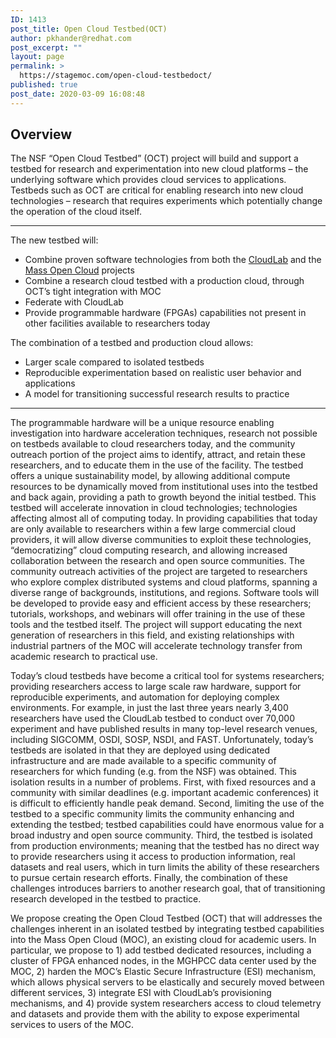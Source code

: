 ```yaml
---
ID: 1413
post_title: Open Cloud Testbed(OCT)
author: pkhander@redhat.com
post_excerpt: ""
layout: page
permalink: >
  https://stagemoc.com/open-cloud-testbedoct/
published: true
post_date: 2020-03-09 16:08:48
---
```

<!-- wp:heading -->
<h2><strong>Overview</strong></h2>
<!-- /wp:heading -->

<!-- wp:paragraph {"fontSize":"medium"} -->
<p class="has-medium-font-size">The NSF “Open Cloud Testbed” (OCT) project will build and support a testbed for research and experimentation into new cloud platforms – the underlying software which provides cloud services to applications. Testbeds such as OCT are critical for enabling research into new cloud technologies – research that requires experiments which potentially change the operation of the cloud itself. </p>
<!-- /wp:paragraph -->

<!-- wp:separator -->
<hr class="wp-block-separator"/>
<!-- /wp:separator -->

<!-- wp:paragraph {"align":"center","fontSize":"medium"} -->
<p class="has-text-align-center has-medium-font-size">The new testbed will:</p>
<!-- /wp:paragraph -->

<!-- wp:list -->
<ul><li>Combine proven software technologies from both the <a rel="noreferrer noopener" href="https://www.cloudlab.us/" target="_blank">CloudLab</a> and the <a rel="noreferrer noopener" href="https://massopen.cloud" target="_blank">Mass Open Cloud</a> projects</li><li>Combine a research cloud testbed with a production cloud, through OCT’s tight integration with MOC</li><li>Federate with CloudLab</li><li>Provide programmable hardware (FPGAs) capabilities not present in other facilities available to researchers today</li></ul>
<!-- /wp:list -->

<!-- wp:paragraph {"align":"center","fontSize":"medium"} -->
<p class="has-text-align-center has-medium-font-size">The combination of a testbed and production cloud allows:</p>
<!-- /wp:paragraph -->

<!-- wp:list -->
<ul><li>Larger scale compared to isolated testbeds</li><li>Reproducible experimentation based on realistic user behavior and applications</li><li>A model for transitioning successful research results to practice</li></ul>
<!-- /wp:list -->

<!-- wp:separator -->
<hr class="wp-block-separator"/>
<!-- /wp:separator -->

<!-- wp:paragraph {"fontSize":"medium"} -->
<p class="has-medium-font-size">The programmable hardware will be a unique resource enabling investigation into hardware acceleration techniques, research not possible on testbeds available to cloud researchers today, and the community outreach portion of the project aims to identify, attract, and retain these researchers, and to educate them in the use of the facility. The testbed offers a unique sustainability model, by allowing additional compute resources to be dynamically moved from institutional uses into the testbed and back again, providing a path to growth beyond the initial testbed. This testbed will accelerate innovation in cloud technologies; technologies affecting almost all of computing today. In providing capabilities that today are only available to researchers within a few large commercial cloud providers, it will allow diverse communities to exploit these technologies, “democratizing” cloud computing research, and allowing increased collaboration between the research and open source communities. The community outreach activities of the project are targeted to researchers who explore complex distributed systems and cloud platforms, spanning a diverse range of backgrounds, institutions, and regions. Software tools will be developed to provide easy and efficient access by these researchers; tutorials, workshops, and webinars will offer training in the use of these tools and the testbed itself. The project will support educating the next generation of researchers in this field, and existing relationships with industrial partners of the MOC will accelerate technology transfer from academic research to practical use. </p>
<!-- /wp:paragraph -->

<!-- wp:paragraph {"fontSize":"medium"} -->
<p class="has-medium-font-size">Today’s cloud testbeds have become a critical tool for systems researchers; providing researchers access to large scale raw hardware, support for reproducible experiments, and automation for deploying complex environments. For example, in just the last three years nearly 3,400 researchers have used the CloudLab testbed to conduct over 70,000 experiment and have published results in many top-level research venues, including SIGCOMM, OSDI, SOSP, NSDI, and FAST. Unfortunately, today’s testbeds are isolated in that they are deployed using dedicated infrastructure and are made available to a specific community of researchers for which funding (e.g. from the NSF) was obtained. This isolation results in a number of problems. First, with fixed resources and a community with similar deadlines (e.g. important academic conferences) it is difficult to efficiently handle peak demand. Second, limiting the use of the testbed to a specific community limits the community enhancing and extending the testbed; testbed capabilities could have enormous value for a broad industry and open source community. Third, the testbed is isolated from production environments; meaning that the testbed has no direct way to provide researchers using it access to production information, real datasets and real users, which in turn limits the ability of these researchers to pursue certain research efforts. Finally, the combination of these challenges introduces barriers to another research goal, that of transitioning research developed in the testbed to practice.</p>
<!-- /wp:paragraph -->

<!-- wp:paragraph {"fontSize":"medium"} -->
<p class="has-medium-font-size">We propose creating the Open Cloud Testbed (OCT) that will addresses the challenges inherent in an isolated testbed by integrating testbed capabilities into the Mass Open Cloud (MOC), an existing cloud for academic users. In particular, we propose to 1) add testbed dedicated resources, including a cluster of FPGA enhanced nodes, in the MGHPCC data center used by the MOC, 2) harden the MOC’s Elastic Secure Infrastructure (ESI) mechanism, which allows physical servers to be elastically and securely moved between different services, 3) integrate ESI with CloudLab’s provisioning mechanisms, and 4) provide system researchers access to cloud telemetry and datasets and provide them with the ability to expose experimental services to users of the MOC.</p>
<!-- /wp:paragraph -->